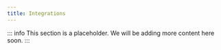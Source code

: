 ```yaml
---
title: Integrations
---
```


::: info
This section is a placeholder. We will be adding more content here soon.
:::
